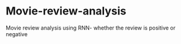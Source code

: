 # Movie-review-analysis
Movie review analysis using RNN- whether the review is positive or negative
